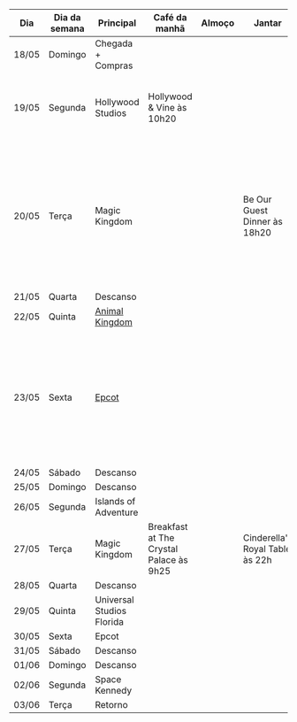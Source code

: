 | Dia   | Dia da semana | Principal                               | Café da manhã                           | Almoço | Jantar                          | Observações                                                                                                                        |
| ----- | ------------- | --------------------------------------- | --------------------------------------- | ------ | ------------------------------- | ---------------------------------------------------------------------------------------------------------------------------------- |
| 18/05 | Domingo       | Chegada + Compras                       |                                         |        |                                 |                                                                                                                                    |
| 19/05 | Segunda       | Hollywood Studios                       | Hollywood & Vine às 10h20               |        |                                 | Guiamento. De manhã, reservar Star Wars: Rise of the Resistance                                                                    |
| 20/05 | Terça         | Magic Kingdom                           |                                         |        | Be Our Guest Dinner às 18h20    | Guiamento. De manhã, reservar TRON Lightcycle / Run (Guiamento). Assim que jantar, correr para pegar lugar para Happily Ever After |
| 21/05 | Quarta        | Descanso                                |                                         |        |                                 |                                                                                                                                    |
| 22/05 | Quinta        | [Animal Kingdom](./Animal%20Kingdom.md) |                                         |        |                                 |                                                                                                                                    |
| 23/05 | Sexta         | [Epcot](./Epcot.md)                     |                                         |        |                                 | De manhã, reservar Guardians of the Galaxy: Cosmic Rewind. Assim que jantar, correr para pegar lugar para Luminous às 21h          |
| 24/05 | Sábado        | Descanso                                |                                         |        |                                 |                                                                                                                                    |
| 25/05 | Domingo       | Descanso                                |                                         |        |                                 |                                                                                                                                    |
| 26/05 | Segunda       | Islands of Adventure                    |                                         |        |                                 |                                                                                                                                    |
| 27/05 | Terça         | Magic Kingdom                           | Breakfast at The Crystal Palace às 9h25 |        | Cinderella's Royal Table às 22h |                                                                                                                                    |
| 28/05 | Quarta        | Descanso                                |                                         |        |                                 |                                                                                                                                    |
| 29/05 | Quinta        | Universal Studios Florida               |                                         |        |                                 |                                                                                                                                    |
| 30/05 | Sexta         | Epcot                                   |                                         |        |                                 |                                                                                                                                    |
| 31/05 | Sábado        | Descanso                                |                                         |        |                                 |                                                                                                                                    |
| 01/06 | Domingo       | Descanso                                |                                         |        |                                 |                                                                                                                                    |
| 02/06 | Segunda       | Space Kennedy                           |                                         |        |                                 |                                                                                                                                    |
| 03/06 | Terça         | Retorno                                 |                                         |        |                                 |                                                                                                                                    |
